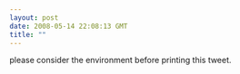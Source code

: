 ```yaml
---
layout: post
date: 2008-05-14 22:08:13 GMT
title: ""
---
```

please consider the environment before printing this tweet.